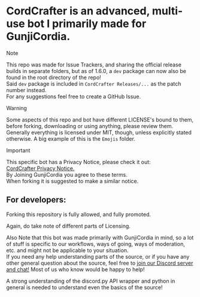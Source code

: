 # CordCrafter is an advanced, multi-use bot I primarily made for GunjiCordia.
> [!NOTE]
This repo was made for Issue Trackers, and sharing the official release builds in separate folders, but as of 1.6.0, a `dev` package can now also be found in the root directory of the repo!  
Said `dev` package is included in `CordCrafter Releases/...` as the patch number instead.  
For any suggestions feel free to create a GitHub Issue.

> [!WARNING]
Some aspects of this repo and bot have different LICENSE's bound to them, before forking, downloading or using anything, please review them.  
Generally everything is licensed under MIT, though, unless explicitly stated otherwise.
A big example of this is the `Emojis` folder.

> [!IMPORTANT]
This specific bot has a Privacy Notice, please check it out:  
[CordCrafter Privacy Notice.](https://trusted-substance-f20.notion.site/CordCrafter-bot-Privacy-Notice-7d02fae4b3d64db4b90206b3d92fd9de)  
By Joining GunjiCordia you agree to these terms.  
When forking it is suggested to make a similar notice.

## For developers:
Forking this repository is fully allowed, and fully promoted.  
  
Again, do take note of different parts of Licensing.  
  
Also Note that this bot was made primarily with GunjiCordia in mind, so a lot of stuff is specific to our workflows, ways of going, ways of moderation, etc. and might not be applicable to your situation.  
If you need any help understanding parts of the source, or if you have any other general question about the source, feel free to [join our Discord server and chat!](https://discord.gg/kcm8scfCwK) Most of us who know would be happy to help!  
  
A strong understanding of the discord.py API wrapper and python in general is needed to understand even the basics of the source!